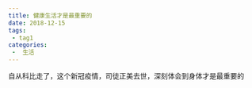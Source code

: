 ```yaml
---
title: 健康生活才是最重要的
date: 2018-12-15
tags:
 - tag1
categories:
 -  生活
---
```


自从科比走了，这个新冠疫情，司徒正美去世，深刻体会到身体才是最重要的